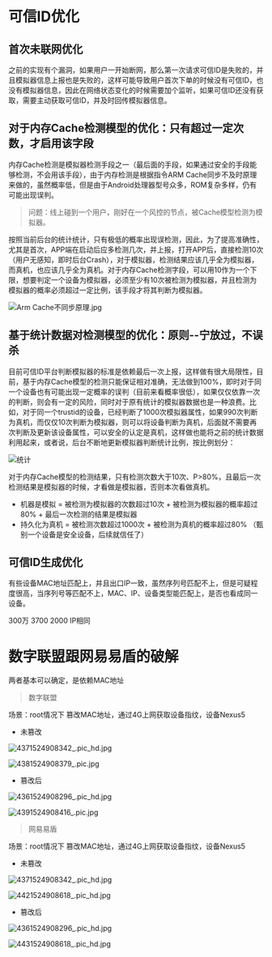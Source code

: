# 可信ID优化

## 首次未联网优化

之前的实现有个漏洞，如果用户一开始断网，那么第一次请求可信ID是失败的，并且模拟器信息上报也是失败的，这样可能导致用户首次下单的时候没有可信ID，也没有模拟器信息，因此在网络状态变化的时候需要加个监听，如果可信ID还没有获取，需要主动获取可信ID，并及时回传模拟器信息。

## 对于内存Cache检测模型的优化：只有超过一定次数，才启用该字段


内存Cache检测是模拟器检测手段之一（最后面的手段，如果通过安全的手段能够检测，不会用该手段），由于内存检测是根据指令ARM Cache同步不及时原理来做的，虽然概率低，但是由于Android处理器型号众多，ROM复杂多样，仍有可能出现误判。

> 问题：线上碰到一个用户，刚好在一个风控的节点，被Cache模型检测为模拟器。

按照当前后台的统计统计，只有极低的概率出现误检测，因此，为了提高准确性，尤其是首次，APP端在启动后应多检测几次，并上报，打开APP后，直接检测10次（用户无感知，即时后台Crash），对于模拟器，检测结果应该几乎全为模拟器，而真机，也应该几乎全为真机。对于内存Cache检测字段，可以用10作为一个下限，想要判定一个设备为模拟器，必须至少有10次被检测为模拟器，并且检测为模拟器的概率必须超过一定比例，该手段才将其判断为模拟器。

![Arm Cache不同步原理.jpg](http://upload-images.jianshu.io/upload_images/1460468-30be15757c6ef007.jpg?imageMogr2/auto-orient/strip%7CimageView2/2/w/1240)

## 基于统计数据对检测模型的优化：原则--宁放过，不误杀

目前可信ID平台判断模拟器的标准是依赖最后一次上报，这样做有很大局限性，目前，基于内存Cache模型的检测只能保证相对准确，无法做到100%，即时对于同一个设备也有可能出现一定概率的误判（目前来看概率很低），如果仅仅依靠一次的判断，则会有一定的风险，同时对于原有统计的模拟器数据也是一种浪费。比如，对于同一个trustid的设备，已经判断了1000次模拟器属性，如果990次判断为真机，而仅仅10次判断为模拟器，则可以将设备判断为真机，后面就不需要再次判断及更新该设备属性，可以安全的认定是真机，这样做也能将之前的统计数据利用起来，或者说，后台不断地更新模拟器判断统计比例，按比例划分：

![统计](http://upload-images.jianshu.io/upload_images/1460468-3becd0720da04563.png?imageMogr2/auto-orient/strip%7CimageView2/2/w/1240)

对于内存Cache模型的检测结果，只有检测次数大于10次、P>80%，且最后一次检测结果是模拟器的时候，才看做是模拟器，否则本次看做真机。

* 机器是模拟 = 被检测为模拟器的次数超过10次 + 被检测为模拟器的概率超过80% + 最后一次检测的结果是模拟器
* 持久化为真机 = 被检测次数超过1000次 + 被检测为真机的概率超过80% （甄别一个设备是安全设备，后续就信任了）

## 可信ID生成优化

有些设备MAC地址匹配上，并且出口IP一致，虽然序列号匹配不上，但是可疑程度很高，当序列号等匹配不上，MAC、IP、设备类型能匹配上，是否也看成同一设备。


300万  3700  2000 IP相同


# 数字联盟跟网易易盾的破解

两者基本可以确定，是依赖MAC地址 

>数字联盟

场景：root情况下 篡改MAC地址，通过4G上网获取设备指纹，设备Nexus5

* 未篡改

![4371524908342_.pic_hd.jpg](https://upload-images.jianshu.io/upload_images/1460468-f8c2abb93ffd44d0.jpg?imageMogr2/auto-orient/strip%7CimageView2/2/w/1240)

![4381524908379_.pic.jpg](https://upload-images.jianshu.io/upload_images/1460468-2c801876d65a25e5.jpg?imageMogr2/auto-orient/strip%7CimageView2/2/w/1240)



* 篡改后

![4361524908296_.pic_hd.jpg](https://upload-images.jianshu.io/upload_images/1460468-e568f43e883da599.jpg?imageMogr2/auto-orient/strip%7CimageView2/2/w/1240)

![4391524908416_.pic.jpg](https://upload-images.jianshu.io/upload_images/1460468-3340d30d6dd803b7.jpg?imageMogr2/auto-orient/strip%7CimageView2/2/w/1240)


>网易易盾

场景：root情况下 篡改MAC地址，通过4G上网获取设备指纹，设备Nexus5

* 未篡改

![4371524908342_.pic_hd.jpg](https://upload-images.jianshu.io/upload_images/1460468-f8c2abb93ffd44d0.jpg?imageMogr2/auto-orient/strip%7CimageView2/2/w/1240)


![4421524908618_.pic_hd.jpg](https://upload-images.jianshu.io/upload_images/1460468-2038a5643b949dd7.jpg?imageMogr2/auto-orient/strip%7CimageView2/2/w/1240)

* 篡改后

![4361524908296_.pic_hd.jpg](https://upload-images.jianshu.io/upload_images/1460468-e568f43e883da599.jpg?imageMogr2/auto-orient/strip%7CimageView2/2/w/1240)

![4431524908618_.pic_hd.jpg](https://upload-images.jianshu.io/upload_images/1460468-a4f8bcf0d6cab538.jpg?imageMogr2/auto-orient/strip%7CimageView2/2/w/1240)


